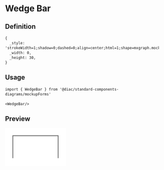 # Wedge Bar

## Definition

```
{
  _style: 'strokeWidth=1;shadow=0;dashed=0;align=center;html=1;shape=mxgraph.mockup.forms.uRect;fontSize=17;fontColor=#666666;align=left;spacingLeft=5;strokeColor=#666666;',
  _width: 0,
  _height: 30,
}
```

## Usage

```
import { WedgeBar } from '@diac/standard-components-diagrams/mockupForms'

<WedgeBar/>
```

## Preview

<img src="./wedge-bar.png" width="200"/>
